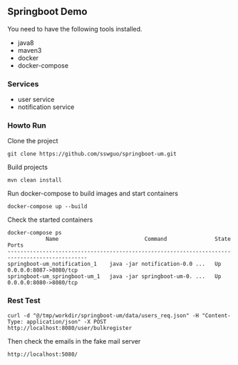## Springboot Demo

You need to have the following tools installed.

- java8 
- maven3
- docker  
- docker-compose

### Services
- user service
- notification service

### Howto Run

Clone the project 
```
git clone https://github.com/sswguo/springboot-um.git
```

Build projects

```
mvn clean install
```

Run docker-compose to build images and start containers
```
docker-compose up --build
```

Check the started containers 

```
docker-compose ps
            Name                           Command               State           Ports
-----------------------------------------------------------------------------------------------
springboot-um_notification_1    java -jar notification-0.0 ...   Up      0.0.0.0:8087->8080/tcp
springboot-um_springboot-um_1   java -jar springboot-um-0. ...   Up      0.0.0.0:8080->8080/tcp
```

### Rest Test
```
curl -d "@/tmp/workdir/springboot-um/data/users_req.json" -H "Content-Type: application/json" -X POST http://localhost:8080/user/bulkregister
```

Then check the emails in the fake mail server
```
http://localhost:5080/
```
